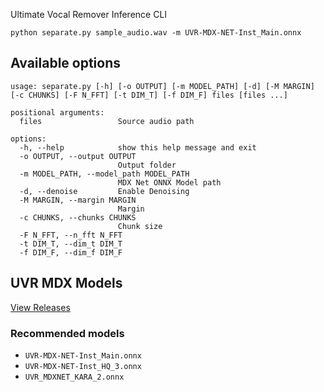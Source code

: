 Ultimate Vocal Remover Inference CLI

```shell
python separate.py sample_audio.wav -m UVR-MDX-NET-Inst_Main.onnx
```

## Available options

```
usage: separate.py [-h] [-o OUTPUT] [-m MODEL_PATH] [-d] [-M MARGIN] [-c CHUNKS] [-F N_FFT] [-t DIM_T] [-f DIM_F] files [files ...]

positional arguments:
  files                 Source audio path

options:
  -h, --help            show this help message and exit
  -o OUTPUT, --output OUTPUT
                        Output folder
  -m MODEL_PATH, --model_path MODEL_PATH
                        MDX Net ONNX Model path
  -d, --denoise         Enable Denoising
  -M MARGIN, --margin MARGIN
                        Margin
  -c CHUNKS, --chunks CHUNKS
                        Chunk size
  -F N_FFT, --n_fft N_FFT
  -t DIM_T, --dim_t DIM_T
  -f DIM_F, --dim_f DIM_F
```

## UVR MDX Models

[View Releases](
https://github.com/TRvlvr/model_repo/releases/tag/all_public_uvr_models)

### Recommended models

- `UVR-MDX-NET-Inst_Main.onnx`
- `UVR-MDX-NET-Inst_HQ_3.onnx`
- `UVR_MDXNET_KARA_2.onnx`